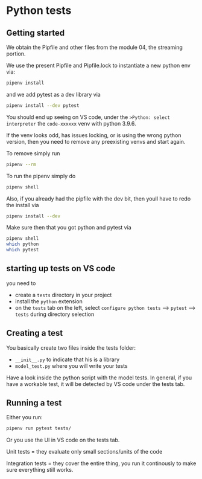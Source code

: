 # Python tests
## Getting started
We obtain the Pipfile and other files from the module 04, the streaming portion.

We use the present Pipfile and Pipfile.lock to instantiate a new python env via:
```bash
pipenv install
```

and we add pytest as a dev library via
```bash
pipenv install --dev pytest
```

You should end up seeing on VS code, under the `>Python: select interpreter` the `code-xxxxxx` venv with python 3.9.6.

If the venv looks odd, has issues locking, or is using the wrong python version, then you need to remove any preexisting venvs and start again.

To remove simply run
```bash
pipenv --rm
```

To run the pipenv simply do
```bash
pipenv shell
```

Also, if you already had the pipfile with the dev bit, then youll have to redo the install via
```bash
pipenv install --dev
```

Make sure then that you got python and pytest via
```bash
pipenv shell
which python
which pytest
```

## starting up tests on VS code
you need to 
- create a `tests` directory in your project
- install the `python` extension
- on the `tests` tab on the left, select `configure python tests` --> `pytest` --> `tests` during directory selection

## Creating a test
You basically create two files inside the tests folder:
- `__init__.py` to indicate that his is a library
- `model_test.py` where you will write your tests

Have a look inside the python script with the model tests. In general, if you have a workable test, it will be detected by VS code under the tests tab.

## Running a test
Either you run:
```bash
pipenv run pytest tests/
```

Or you use the UI in VS code on the tests tab.

Unit tests = they evaluate only small sections/units of the code

Integration tests = they cover the entire thing, you run it continously to make sure everything still works.